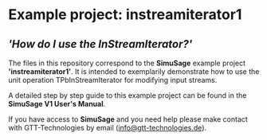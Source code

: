 # Example project: instreamiterator1 
## _'How do I use the InStreamIterator?'_

The files in this repository correspond to the __SimuSage__ example project __\'instreamiterator1\'__. It is intended to exemplarily demonstrate how to use the unit operation TPbInStreamIterator for modifying input streams. 

A detailed step by step guide to this example project can be found in the __SimuSage V1 User\'s Manual__.  


If you have access to __SimuSage__ and you need help please make contact with GTT-Technologies by email (info@gtt-technologies.de).
